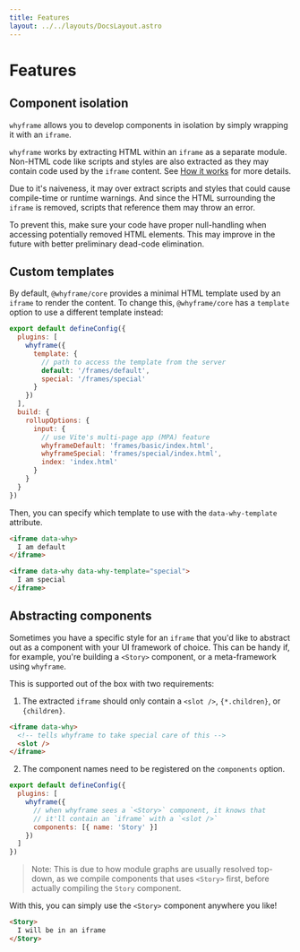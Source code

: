 ```yaml
---
title: Features
layout: ../../layouts/DocsLayout.astro
---
```


# Features

## Component isolation

`whyframe` allows you to develop components in isolation by simply wrapping it with an `iframe`.

`whyframe` works by extracting HTML within an `iframe` as a separate module. Non-HTML code like scripts and styles are also extracted as they may contain code used by the `iframe` content. See [How it works](/docs/how-it-works) for more details.

Due to it's naiveness, it may over extract scripts and styles that could cause compile-time or runtime warnings. And since the HTML surrounding the `iframe` is removed, scripts that reference them may throw an error.

To prevent this, make sure your code have proper null-handling when accessing potentially removed HTML elements. This may improve in the future with better preliminary dead-code elimination.

## Custom templates

By default, `@whyframe/core` provides a minimal HTML template used by an `iframe` to render the content. To change this, `@whyframe/core` has a `template` option to use a different template instead:

```js
export default defineConfig({
  plugins: [
    whyframe({
      template: {
        // path to access the template from the server
        default: '/frames/default',
        special: '/frames/special'
      }
    })
  ],
  build: {
    rollupOptions: {
      input: {
        // use Vite's multi-page app (MPA) feature
        whyframeDefault: 'frames/basic/index.html',
        whyframeSpecial: 'frames/special/index.html',
        index: 'index.html'
      }
    }
  }
})
```

Then, you can specify which template to use with the `data-why-template` attribute.

<!-- prettier-ignore -->
```html
<iframe data-why>
  I am default
</iframe>

<iframe data-why data-why-template="special">
  I am special
</iframe>
```

## Abstracting components

Sometimes you have a specific style for an `iframe` that you'd like to abstract out as a component with your UI framework of choice. This can be handy if, for example, you're building a `<Story>` component, or a meta-framework using `whyframe`.

This is supported out of the box with two requirements:

1. The extracted `iframe` should only contain a `<slot />`, `{*.children}`, or `{children}`.

```html
<iframe data-why>
  <!-- tells whyframe to take special care of this -->
  <slot />
</iframe>
```

2. The component names need to be registered on the `components` option.

```js
export default defineConfig({
  plugins: [
    whyframe({
      // when whyframe sees a `<Story>` component, it knows that
      // it'll contain an `iframe` with a `<slot />`
      components: [{ name: 'Story' }]
    })
  ]
})
```

> Note: This is due to how module graphs are usually resolved top-down, as we compile components that uses `<Story>` first, before actually compiling the `Story` component.

With this, you can simply use the `<Story>` component anywhere you like!

<!-- prettier-ignore -->
```html
<Story>
  I will be in an iframe
</Story>
```
